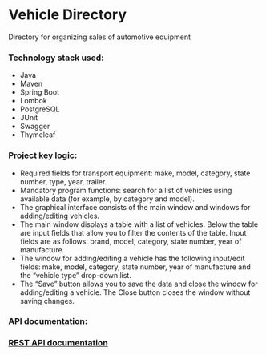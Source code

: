 Vehicle Directory
============================================================

Directory for organizing sales of automotive equipment

### Technology stack used:
* Java
* Maven
* Spring Boot
* Lombok
* PostgreSQL
* JUnit
* Swagger
* Thymeleaf

### Project key logic:

* Required fields for transport equipment: make, model, category, state number, type, year, trailer.
* Mandatory program functions: search for a list of vehicles using available data (for example, by category and model).
* The graphical interface consists of the main window and windows for adding/editing vehicles.
* The main window displays a table with a list of vehicles. Below the table are input fields that allow you to filter the contents of the table.
  Input fields are as follows: brand, model, category, state number, year of manufacture.
* The window for adding/editing a vehicle has the following input/edit fields: make, model, category, state number, year of manufacture and the “vehicle type” drop-down list.
* The “Save” button allows you to save the data and close the window for adding/editing a vehicle. The Close button closes the window without saving changes.

### API documentation:
### [REST API documentation](http://localhost:8080/swagger-ui.html)  